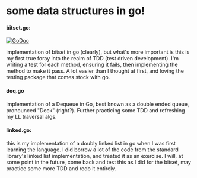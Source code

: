 some data structures in go!
==========

#### bitset.go: 

[![GoDoc](https://godoc.org/github.com/steaz/datastruct/bitset?status.png)](https://godoc.org/github.com/steaz/datastruct/bitset)

implementation of bitset in go (clearly), but what's more important is this is my first true foray into the realm of TDD (test driven development).  I'm writing a test for each method, ensuring it fails, then implementing the method to make it pass. A lot easier than I thought at first, and loving the testing package that comes stock with go. 

#### deq.go

implementation of a Dequeue in Go, best known as a double ended queue, pronounced "Deck" (right?). Further practicing some TDD and refreshing my LL traversal algs. 

#### linked.go: 

this is my implementation of a doubly linked list in go when I was first learning the language.  I did borrow a lot of the code from the standard library's linked list implementation, and treated it as an exercise.  I will, at some point in the future, come back and test this as I did for the bitset, may practice some more TDD and redo it entirely. 
